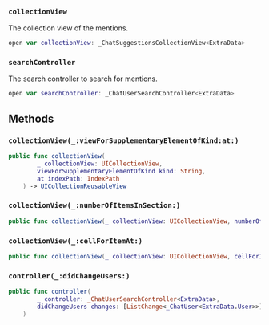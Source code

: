 
### `collectionView`

The collection view of the mentions.

``` swift
open var collectionView: _ChatSuggestionsCollectionView<ExtraData>
```

### `searchController`

The search controller to search for mentions.

``` swift
open var searchController: _ChatUserSearchController<ExtraData>
```

## Methods

### `collectionView(_:viewForSupplementaryElementOfKind:at:)`

``` swift
public func collectionView(
        _ collectionView: UICollectionView,
        viewForSupplementaryElementOfKind kind: String,
        at indexPath: IndexPath
    ) -> UICollectionReusableView 
```

### `collectionView(_:numberOfItemsInSection:)`

``` swift
public func collectionView(_ collectionView: UICollectionView, numberOfItemsInSection section: Int) -> Int 
```

### `collectionView(_:cellForItemAt:)`

``` swift
public func collectionView(_ collectionView: UICollectionView, cellForItemAt indexPath: IndexPath) -> UICollectionViewCell 
```

### `controller(_:didChangeUsers:)`

``` swift
public func controller(
        _ controller: _ChatUserSearchController<ExtraData>,
        didChangeUsers changes: [ListChange<_ChatUser<ExtraData.User>>]
    ) 
